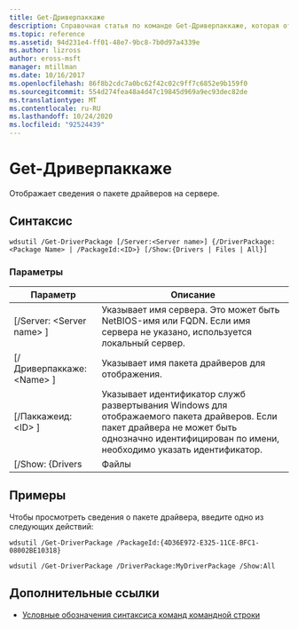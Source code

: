 ```yaml
---
title: Get-Дриверпаккаже
description: Справочная статья по команде Get-Дриверпаккаже, которая отображает сведения о пакете драйверов на сервере.
ms.topic: reference
ms.assetid: 94d231e4-ff01-48e7-9bc8-7b0d97a4339e
ms.author: lizross
author: eross-msft
manager: mtillman
ms.date: 10/16/2017
ms.openlocfilehash: 86f8b2cdc7a0bc62f42c02c9ff7c6852e9b159f0
ms.sourcegitcommit: 554d274fea48a4d47c19845d969a9ec93dec82de
ms.translationtype: MT
ms.contentlocale: ru-RU
ms.lasthandoff: 10/24/2020
ms.locfileid: "92524439"
---
```

# <a name="get-driverpackage"></a>Get-Дриверпаккаже

Отображает сведения о пакете драйверов на сервере.

## <a name="syntax"></a>Синтаксис

```
wdsutil /Get-DriverPackage [/Server:<Server name>] {/DriverPackage:<Package Name> | /PackageId:<ID>} [/Show:{Drivers | Files | All}]
```

### <a name="parameters"></a>Параметры

|        Параметр         |                                                                           Описание                                                                            |
|--------------------------|------------------------------------------------------------------------------------------------------------------------------------------------------------------|
| [/Server: \<Server name> ] |              Указывает имя сервера. Это может быть NetBIOS-имя или FQDN. Если имя сервера не указано, используется локальный сервер.               |
| [/Дриверпаккаже: \<Name> ] |                                                        Указывает имя пакета драйверов для отображения.                                                         |
|    [/Паккажеид: \<ID> ]    | Указывает идентификатор служб развертывания Windows для отображаемого пакета драйверов. Если пакет драйвера не может быть однозначно идентифицирован по имени, необходимо указать идентификатор. |
|     [/Show: {Drivers     |                                                                              Файлы                                                                               |

## <a name="examples"></a>Примеры

Чтобы просмотреть сведения о пакете драйвера, введите одно из следующих действий:
```
wdsutil /Get-DriverPackage /PackageId:{4D36E972-E325-11CE-BFC1-08002BE10318}
```
```
wdsutil /Get-DriverPackage /DriverPackage:MyDriverPackage /Show:All
```

## <a name="additional-references"></a>Дополнительные ссылки

- [Условные обозначения синтаксиса команд командной строки](command-line-syntax-key.md)